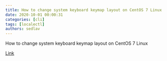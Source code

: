 ```yaml
---
title: How to change system keyboard keymap layout on CentOS 7 Linux
date: 2020-10-01 00:00:31
categories: [cli]
tags: [localectl]
authors: sedlav
---
```


How to change system keyboard keymap layout on CentOS 7 Linux

[Link](https://linuxconfig.org/how-to-change-system-keyboard-keymap-layout-on-centos-7-linux)
